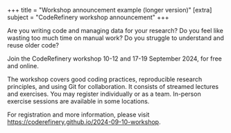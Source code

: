 +++
title = "Workshop announcement example (longer version)"
[extra]
subject = "CodeRefinery workshop announcement"
+++


Are you writing code and managing data for your research?
Do you feel like wasting too much time on manual work?
Do you struggle to understand and reuse older code?

Join the CodeRefinery workshop 10-12 and 17-19 September 2024, for free and online.

The workshop covers good coding practices, reproducible research principles, and using Git for collaboration.
It consists of streamed lectures and exercises.
You may register individually or as a team. In-person exercise sessions are available in some locations.

For registration and more information, please visit https://coderefinery.github.io/2024-09-10-workshop.

